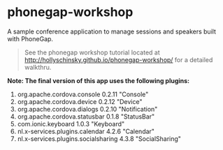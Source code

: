 phonegap-workshop
=================

A sample conference application to manage sessions and speakers built with PhoneGap.

> See the phonegap workshop tutorial located at http://hollyschinsky.github.io/phonegap-workshop/ for a detailed walkthru.

**Note: The final version of this app uses the following plugins:**

1. org.apache.cordova.console 0.2.11 "Console"
2. org.apache.cordova.device 0.2.12 "Device"
3. org.apache.cordova.dialogs 0.2.10 "Notification"
4. org.apache.cordova.statusbar 0.1.8 "StatusBar"
5. com.ionic.keyboard 1.0.3 "Keyboard"
6. nl.x-services.plugins.calendar 4.2.6 "Calendar"
7. nl.x-services.plugins.socialsharing 4.3.8 "SocialSharing"

    